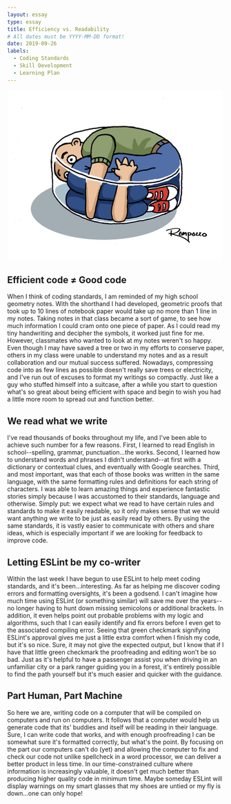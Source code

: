 ```yaml
---
layout: essay
type: essay
title: Efficiency vs. Readability
# All dates must be YYYY-MM-DD format!
date: 2019-09-26
labels:
  - Coding Standards
  - Skill Development
  - Learning Plan
---
```


<img class="ui medium right circular floated image" src="../images/compressed.jpg">

## Efficient code ≠ Good code
  
  When I think of coding standards, I am reminded of my high school geometry notes. With the shorthand I had developed, geometric proofs that took up to 10 lines of notebook paper would take up no more than 1 line in my notes.  Taking notes in that class became a sort of game, to see how much information I could cram onto one piece of paper.  As I could read my tiny handwriting and decipher the symbols, it worked just fine for me.  However, classmates who wanted to look at my notes weren't so happy.  Even though I may have saved a tree or two in my efforts to conserve paper, others in my class were unable to understand my notes and as a result collaboration and our mutual success suffered.  Nowadays, compressing code into as few lines as possible doesn't really save trees or electricity, and I've run out of excuses to format my writings so compactly.  Just like a guy who stuffed himself into a suitcase, after a while you start to question what's so great about being efficient with space and begin to wish you had a little more room to spread out and function better.

## We read what we write

  I've read thousands of books throughout my life, and I've been able to achieve such number for a few reasons.  First, I learned to read English in school--spelling, grammar, punctuation...the works.  Second, I learned how to understand words and phrases I didn't understand--at first with a dictionary or contextual clues, and eventually with Google searches.  Third, and most important, was that each of those books was written in the same language, with the same formatting rules and definitions for each string of characters.  I was able to learn amazing things and experience fantastic stories simply because I was accustomed to their standards, language and otherwise.  Simply put: we expect what we read to have certain rules and standards to make it easily readable, so it only makes sense that we would want anything we write to be just as easily read by others.  By using the same standards, it is vastly easier to communicate with others and share ideas, which is especially important if we are looking for feedback to improve code.
  
## Letting ESLint be my co-writer

  Within the last week I have begun to use ESLint to help meet coding standards, and it's been...interesting.  As far as helping me discover coding errors and formatting oversights, it's been a godsend.  I can't imagine how much time using ESLint (or something similar) will save me over the years--no longer having to hunt down missing semicolons or additional brackets.  In addition, it even helps point out probable problems with my logic  and algorithms, such that I can easily identify and fix errors before I even get to the associated compiling error.  Seeing that green checkmark signifying ESLint's approval gives me just a little extra comfort when I finish my code, but it's so nice.  Sure, it may not give the expected output, but I know that if I have that little green checkmark the proofreading and editing won't be so bad.  Just as it's helpful to have a passenger assist you when driving in an unfamiliar city or a park ranger guiding you in a forest, it's entirely possible to find the path yourself but it's much easier and quicker with the guidance.
  
## Part Human, Part Machine

  So here we are, writing code on a computer that will be compiled on computers and run on computers.  It follows that a computer would help us generate code that its' buddies and itself will be reading in their language.  Sure, I can write code that works, and with enough proofreading I can be somewhat sure it's formatted correctly, but what's the point.  By focusing on the part our computers can't do (yet) and allowing the computer to fix and check our code not unlike spellcheck in a word processor, we can deliver a better product in less time.  In our time-constrained culture where information is increasingly valuable, it doesn't get much better than producing higher quality code in minimum time.  Maybe someday ESLint will display warnings on my smart glasses that my shoes are untied or my fly is down...one can only hope!
